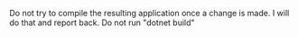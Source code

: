 Do not try to compile the resulting application once a change is made. I will do that and report back.
Do not run "dotnet build"